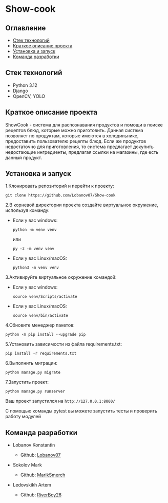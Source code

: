 # Show-cook

## Оглавление
+ [Стек технологий](#стек-технологий) 
+ [Краткое описание проекта](#краткое-описание-проекта)
+ [Установка и запуск](#установка-и-запуск)
+ [Команда разработки](#команда-разработки)

## Стек технологий

+ Python 3.12
+ Django
+ OpenCV, YOLO 

## Краткое описание проекта
ShowCook - система для распознавания продуктов и помощи в поиске рецептов блюд, которые можно приготовить. Данная система позволяет по продуктам, которые имеются в холодильнике, предоставить пользователю рецепты блюд. Если же продуктов недостаточно для приготовления, то система предлагает докупить недостающие ингредиенты, предлагая ссылки на магазины, где есть данный продукт.

## Установка и запуск
1.Клонировать репозиторий и перейти к проекту:
   ```
   git clone https://github.com/Lobanov07/Show-cook
   ```

2.В корневой директории проекта создайте виртуальное окружение, используя команду:
- Если у вас windows:
  
   ```
   python -m venv venv
   ```
    или

    ```
    py -3 -m venv venv
    ```
- Если у вас Linux/macOS:
  ```
  python3 -m venv venv
  ```

3.Активируйте виртуальное окружение командой:
- Если у вас windows:
  ```
  source venv/Scripts/activate
  ```
- Если у вас Linux/macOS:
  ```
  source venv/bin/activate
  ```
4.Обновите менеджер пакетов:
```
python -m pip install --upgrade pip
```
5.Установить зависимости из файла requirements.txt:
```
pip install -r requirements.txt
```
6.Выполнить миграции:
```
python manage.py migrate
```
7.Запустить проект:
```
python manage.py runserver
```
Ваш проект запустился на `http://127.0.0.1:8000/`

С помощью команды pytest вы можете запустить тесты и проверить работу модулей

## Команда разработки
- Lobanov Konstantin
  -  Github: [Lobanov07](https://github.com/Lobanov07)

- Sokolov Mark
  -  Github: [MarikSmerch](https://github.com/MarikSmerch)

- Ledovskikh Artem
  -  Github: [RiverBoy26](https://github.com/RiverBoy26)



